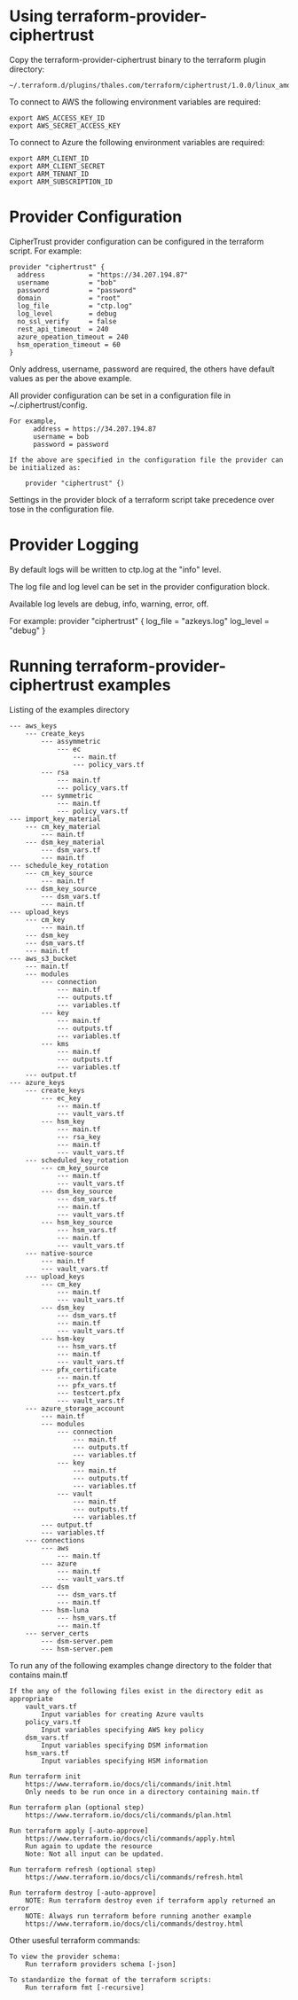 # Using terraform-provider-ciphertrust

Copy the terraform-provider-ciphertrust binary to the terraform plugin directory:

    ~/.terraform.d/plugins/thales.com/terraform/ciphertrust/1.0.0/linux_amd64/

To connect to AWS the following environment variables are required:

    export AWS_ACCESS_KEY_ID
    export AWS_SECRET_ACCESS_KEY

To connect to Azure the following environment variables are required:

    export ARM_CLIENT_ID
    export ARM_CLIENT_SECRET
    export ARM_TENANT_ID
    export ARM_SUBSCRIPTION_ID

# Provider Configuration

CipherTrust provider configuration can be configured in the terraform script. For example:

    provider "ciphertrust" {
      address			= "https://34.207.194.87"
      username			= "bob"
      password			= "password"
      domain			= "root"
      log_file			= "ctp.log"
      log_level			= debug
      no_ssl_verify		= false
      rest_api_timeout	= 240
      azure_opeation_timeout = 240
      hsm_operation_timeout = 60
    }

Only address, username, password are required, the others have default values as per the above example.

All provider configuration can be set in a configuration file in ~/.ciphertrust/config.

    For example,
          address = https://34.207.194.87
          username = bob
          password = password

    If the above are specified in the configuration file the provider can be initialized as:

        provider "ciphertrust" {)

Settings in the provider block of a terraform script take precedence over tose in the configuration file.

# Provider Logging

By default logs will be written to ctp.log at the "info" level.

The log file and log level can be set in the provider configuration block.

Available log levels are debug, info, warning, error, off.

For example:
    provider "ciphertrust" {
        log_file  = "azkeys.log"
        log_level = "debug"
    }

# Running terraform-provider-ciphertrust examples

Listing of the examples directory

    --- aws_keys
        --- create_keys
            --- assymmetric
                --- ec
                    --- main.tf
                    --- policy_vars.tf
            --- rsa
                --- main.tf
                --- policy_vars.tf
            --- symmetric
                --- main.tf
                --- policy_vars.tf
    --- import_key_material
        --- cm_key_material
            --- main.tf
        --- dsm_key_material
            --- dsm_vars.tf
            --- main.tf
    --- schedule_key_rotation
        --- cm_key_source
            --- main.tf
        --- dsm_key_source
            --- dsm_vars.tf
            --- main.tf
    --- upload_keys
        --- cm_key
            --- main.tf
        --- dsm_key
        --- dsm_vars.tf
        --- main.tf
    --- aws_s3_bucket
        --- main.tf
        --- modules
            --- connection
                --- main.tf
                --- outputs.tf
                --- variables.tf
            --- key
                --- main.tf
                --- outputs.tf
                --- variables.tf
            --- kms
                --- main.tf
                --- outputs.tf
                --- variables.tf
        --- output.tf
    --- azure_keys
        --- create_keys
            --- ec_key
                --- main.tf
                --- vault_vars.tf
            --- hsm_key
                --- main.tf
                --- rsa_key
                --- main.tf
                --- vault_vars.tf
        --- scheduled_key_rotation
            --- cm_key_source
                --- main.tf
                --- vault_vars.tf
            --- dsm_key_source
                --- dsm_vars.tf
                --- main.tf
                --- vault_vars.tf
            --- hsm_key_source
                --- hsm_vars.tf
                --- main.tf
                --- vault_vars.tf
        --- native-source
            --- main.tf
            --- vault_vars.tf
        --- upload_keys
            --- cm_key
                --- main.tf
                --- vault_vars.tf
            --- dsm_key
                --- dsm_vars.tf
                --- main.tf
                --- vault_vars.tf
            --- hsm-key
                --- hsm_vars.tf
                --- main.tf
                --- vault_vars.tf
            --- pfx_certificate
                --- main.tf
                --- pfx_vars.tf
                --- testcert.pfx
                --- vault_vars.tf
        --- azure_storage_account
            --- main.tf
            --- modules
                --- connection
                    --- main.tf
                    --- outputs.tf
                    --- variables.tf
                --- key
                    --- main.tf
                    --- outputs.tf
                    --- variables.tf
                --- vault
                    --- main.tf
                    --- outputs.tf
                    --- variables.tf
            --- output.tf
            --- variables.tf
        --- connections
            --- aws
                --- main.tf
            --- azure
                --- main.tf
                --- vault_vars.tf
            --- dsm
                --- dsm_vars.tf
                --- main.tf
            --- hsm-luna
                --- hsm_vars.tf
                --- main.tf
        --- server_certs
            --- dsm-server.pem
            --- hsm-server.pem


To run any of the following examples change directory to the folder that contains main.tf

    If the any of the following files exist in the directory edit as appropriate
        vault_vars.tf
            Input variables for creating Azure vaults
        policy_vars.tf
            Input variables specifying AWS key policy
        dsm_vars.tf
            Input variables specifying DSM information
        hsm_vars.tf
            Input variables specifying HSM information

    Run terraform init
        https://www.terraform.io/docs/cli/commands/init.html
        Only needs to be run once in a directory containing main.tf

    Run terraform plan (optional step)
        https://www.terraform.io/docs/cli/commands/plan.html

    Run terraform apply [-auto-approve]
        https://www.terraform.io/docs/cli/commands/apply.html
        Run again to update the resource
        Note: Not all input can be updated.

    Run terraform refresh (optional step)
        https://www.terraform.io/docs/cli/commands/refresh.html

    Run terraform destroy [-auto-approve]
        NOTE: Run terraform destroy even if terraform apply returned an error
        NOTE: Always run terraform before running another example
        https://www.terraform.io/docs/cli/commands/destroy.html

Other usesful terraform commands:

    To view the provider schema:
        Run terraform providers schema [-json]

    To standardize the format of the terraform scripts:
        Run terraform fmt [-recursive]
